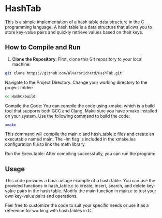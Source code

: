 # HashTab
This is a simple implementation of a hash table data structure in the C programming language. A hash table is a data structure that allows you to store key-value pairs and quickly retrieve values based on their keys.


## How to Compile and Run



1. **Clone the Repository**: First, clone this Git repository to your local machine:

```bash
git clone https://github.com/alvarorichard/HashTab.git
```
Navigate to the Project Directory: Change your working directory to the project folder:
```bash
cd HashC/build
```


Compile the Code: You can compile the code using xmake, which is a build tool that supports both GCC and Clang. Make sure you have xmake installed on your system. Use the following command to build the code:
```lua
xmake
```
This command will compile the main.c and hash_table.c files and create an executable named main. The -lm flag is included in the xmake.lua configuration file to link the math library.

Run the Executable: After compiling successfully, you can run the program:


## Usage

This code provides a basic usage example of a hash table. You can use the provided functions in hash_table.c to create, insert, search, and delete key-value pairs in the hash table. Modify the main function in main.c to test your own key-value pairs and operations.

Feel free to customize the code to suit your specific needs or use it as a reference for working with hash tables in C.


